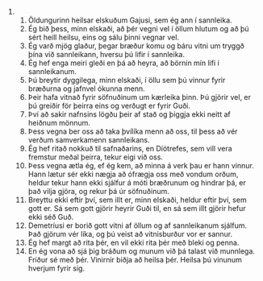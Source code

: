 <ol>
  <li>
    <ol>
      <li>Öldungurinn heilsar elskuðum Gajusi, sem ég ann í sannleika.</li>
      <li>Ég bið þess, minn elskaði, að þér vegni vel í öllum hlutum og að þú sért heill heilsu, eins og sálu þinni vegnar vel.</li>
      <li>Ég varð mjög glaður, þegar bræður komu og báru vitni um tryggð þína við sannleikann, hversu þú lifir í sannleika.</li>
      <li>Ég hef enga meiri gleði en þá að heyra, að börnin mín lifi í sannleikanum.</li>
      <li>Þú breytir dyggilega, minn elskaði, í öllu sem þú vinnur fyrir bræðurna og jafnvel ókunna menn.</li>
      <li>Þeir hafa vitnað fyrir söfnuðinum um kærleika þinn. Þú gjörir vel, er þú greiðir för þeirra eins og verðugt er fyrir Guði.</li>
      <li>Því að sakir nafnsins lögðu þeir af stað og þiggja ekki neitt af heiðnum mönnum.</li>
      <li>Þess vegna ber oss að taka þvílíka menn að oss, til þess að vér verðum samverkamenn sannleikans.</li>
      <li>Ég hef ritað nokkuð til safnaðarins, en Díótrefes, sem vill vera fremstur meðal þeirra, tekur eigi við oss.</li>
      <li>Þess vegna ætla ég, ef ég kem, að minna á verk þau er hann vinnur. Hann lætur sér ekki nægja að ófrægja oss með vondum orðum, heldur tekur hann ekki sjálfur á móti bræðrunum og hindrar þá, er það vilja gjöra, og rekur þá úr söfnuðinum.</li>
      <li>Breyttu ekki eftir því, sem illt er, minn elskaði, heldur eftir því, sem gott er. Sá sem gott gjörir heyrir Guði til, en sá sem illt gjörir hefur ekki séð Guð.</li>
      <li>Demetríusi er borið gott vitni af öllum og af sannleikanum sjálfum. Það gjörum vér líka, og þú veist að vitnisburður vor er sannur.</li>
      <li>Ég hef margt að rita þér, en vil ekki rita þér með bleki og penna.</li>
      <li>En ég vona að sjá þig bráðum og munum við þá talast við munnlega. Friður sé með þér. Vinirnir biðja að heilsa þér. Heilsa þú vinunum hverjum fyrir sig.</li>
    </ol>
  </li>
</ol>